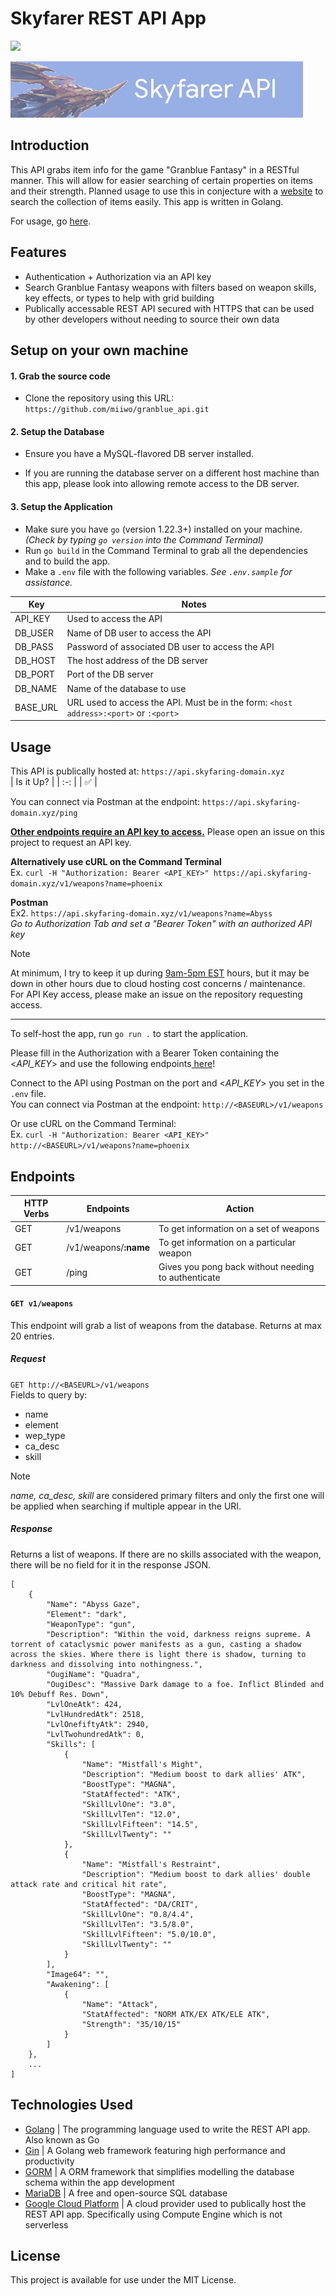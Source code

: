 # Skyfarer REST API App
![](https://img.shields.io/badge/public_API_\@api.skyfaring--domain\.xyz-online!-brightgreen)

[/ For red: D24939 | For green: brightgreen /]: #

![-banner picture here-](SkyfarerAPIBanner.png)

## Introduction
This API grabs item info for the game "Granblue Fantasy" in a RESTful manner. This will allow for easier searching of certain properties on items and their strength. Planned usage to use this in conjecture with a [website](https://github.com/miiwo/granblue_front) to search the collection of items easily. This app is written in Golang.

For usage, go [here](#usage).

## Features
- Authentication + Authorization via an API key
- Search Granblue Fantasy weapons with filters based on weapon skills, key effects, or types to help with grid building
- Publically accessable REST API secured with HTTPS that can be used by other developers without needing to source their own data

## Setup on your own machine
#### 1. Grab the source code
- Clone the repository using this URL: `https://github.com/miiwo/granblue_api.git`

#### 2. Setup the Database 

- Ensure you have a MySQL-flavored DB server installed.

[Setup the database by running: `setup.sql` in the DB server]: #

- If you are running the database server on a different host machine than this app, please look into allowing remote access to the DB server.

#### 3. Setup the Application

- Make sure you have `go` (version 1.22.3+) installed on your machine. *(Check by typing `go version` into the Command Terminal)*  
- Run `go build` in the Command Terminal to grab all the dependencies and to build the app.  
- Make a `.env` file with the following variables. *See `.env.sample` for assistance.*

| Key       | Notes                                                                                 |
| ---       | ---                                                                                   |
| API_KEY   | Used to access the API                                                                |
| DB_USER   | Name of DB user to access the API                                                     |
| DB_PASS   | Password of associated DB user to access the API                                      |
| DB_HOST   | The host address of the DB server                                                     |
| DB_PORT   | Port of the DB server                                                                 |
| DB_NAME   | Name of the database to use                                                           |
| BASE_URL  | URL used to access the API. Must be in the form: `<host address>:<port>` or `:<port>` |


## Usage
This API is publically hosted at: `https://api.skyfaring-domain.xyz`  
| Is it Up? |
| :-:       |
| :white_check_mark:       | 

[/:white_check_mark: vs. :x: /]: #

You can connect via Postman at the endpoint: `https://api.skyfaring-domain.xyz/ping`

<u>**Other endpoints require an API key to access.**</u> Please open an issue on this project to request an API key.

**Alternatively use cURL on the Command Terminal**  
Ex. `curl -H "Authorization: Bearer <API_KEY>" https://api.skyfaring-domain.xyz/v1/weapons?name=phoenix`

**Postman**  
Ex2. `https://api.skyfaring-domain.xyz/v1/weapons?name=Abyss`  
*Go to Authorization Tab and set a "Bearer Token" with an authorized API key*



> [!NOTE]
> At minimum, I try to keep it up during <u>9am-5pm EST</u> hours, but it may be down in other hours due to cloud hosting cost concerns / maintenance.  
> For API Key access, please make an issue on the repository requesting access.  
---

To self-host the app, run `go run .` to start the application.

Please fill in the Authorization with a Bearer Token containing the <*API_KEY*> and use the following endpoints[ here](#endpoints)!

Connect to the API using Postman on the port and <*API_KEY*> you set in the `.env` file.  
You can connect via Postman at the endpoint: `http://<BASEURL>/v1/weapons`

Or use cURL on the Command Terminal:  
Ex. `curl -H "Authorization: Bearer <API_KEY>" http://<BASEURL>/v1/weapons?name=phoenix `

## Endpoints

| HTTP Verbs | Endpoints | Action |
| --- | --- | --- |
| GET | /v1/weapons | To get information on a set of weapons                |
| GET | /v1/weapons/**:name** | To get information on a particular weapon       |
| GET | /ping       | Gives you pong back without needing to authenticate   |

[| GET | /v1/characters | To get information on a character |]: #

#### `GET v1/weapons`
This endpoint will grab a list of weapons from the database. Returns at max 20 entries.

##### Request
`GET http://<BASEURL>/v1/weapons`  
Fields to query by:
- name
- element
- wep_type
- ca_desc
- skill

> [!NOTE] 
> *name, ca_desc, skill* are considered primary filters and only the first one will be applied when searching if multiple appear in the URI.

##### Response
Returns a list of weapons. If there are no skills associated with the weapon, there will be no field for it in the response JSON.
```
[
    {
        "Name": "Abyss Gaze",
        "Element": "dark",
        "WeaponType": "gun",
        "Description": "Within the void, darkness reigns supreme. A torrent of cataclysmic power manifests as a gun, casting a shadow across the skies. Where there is light there is shadow, turning to darkness and dissolving into nothingness.",
        "OugiName": "Quadra",
        "OugiDesc": "Massive Dark damage to a foe. Inflict Blinded and 10% Debuff Res. Down",
        "LvlOneAtk": 424,
        "LvlHundredAtk": 2518,
        "LvlOnefiftyAtk": 2940,
        "LvlTwohundredAtk": 0,
        "Skills": [
            {
                "Name": "Mistfall's Might",
                "Description": "Medium boost to dark allies' ATK",
                "BoostType": "MAGNA",
                "StatAffected": "ATK",
                "SkillLvlOne": "3.0",
                "SkillLvlTen": "12.0",
                "SkillLvlFifteen": "14.5",
                "SkillLvlTwenty": ""
            },
            {
                "Name": "Mistfall's Restraint",
                "Description": "Medium boost to dark allies' double attack rate and critical hit rate",
                "BoostType": "MAGNA",
                "StatAffected": "DA/CRIT",
                "SkillLvlOne": "0.8/4.4",
                "SkillLvlTen": "3.5/8.0",
                "SkillLvlFifteen": "5.0/10.0",
                "SkillLvlTwenty": ""
            }
        ],
        "Image64": "",
        "Awakening": [
            {
                "Name": "Attack",
                "StatAffected": "NORM ATK/EX ATK/ELE ATK",
                "Strength": "35/10/15"
            }
        ]
    },
    ...
]
```

## Technologies Used
- [Golang]() | The programming language used to write the REST API app. Also known as Go
- [Gin]() | A Golang web framework featuring high performance and productivity
- [GORM]() | A ORM framework that simplifies modelling the database schema within the app development
- [MariaDB]() | A free and open-source SQL database
- [Google Cloud Platform]() | A cloud provider used to publically host the REST API app. Specifically using Compute Engine which is not serverless

## License
This project is available for use under the MIT License.
